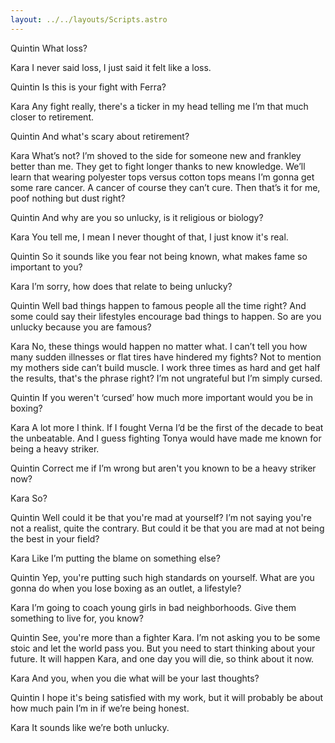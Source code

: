 ```yaml
---
layout: ../../layouts/Scripts.astro
---
```


Quintin
What loss? 

Kara
I never said loss, I just said it felt like a loss. 

Quintin
Is this is your fight with Ferra? 

Kara
Any fight really, there's a ticker in my head telling me I’m that much closer to retirement. 

Quintin
And what's scary about retirement? 

Kara
What’s not? I’m shoved to the side for someone new and frankley better than me. They get to fight longer thanks to new knowledge. We’ll learn that wearing polyester tops versus cotton tops means I’m gonna get some rare cancer. A cancer of course they can’t cure. Then that’s it for me, poof nothing but dust right? 

Quintin
And why are you so unlucky, is it religious or biology? 

Kara
You tell me, I mean I never thought of that, I just know it's real.

Quintin
So it sounds like you fear not being known, what makes fame so important to you? 

Kara
I’m sorry, how does that relate to being unlucky? 

Quintin
Well bad things happen to famous people all the time right? And some could say their lifestyles encourage bad things to happen. So are you unlucky because you are famous?  



Kara
No, these things would happen no matter what. I can’t tell you how many sudden illnesses or flat tires have hindered my fights? Not to mention my mothers side can’t build muscle.  I work three times as hard and get half the results, that's the phrase right? I’m not ungrateful but I’m simply cursed.

Quintin
If you weren't ‘cursed’ how much more important would you be in boxing? 

Kara
A lot more I think. If I fought Verna I’d be the first of the decade to beat the unbeatable. And I guess fighting Tonya would have made me known for being a heavy striker. 

Quintin
Correct me if I’m wrong but aren't you known to be a heavy striker now?

Kara
So? 

Quintin
Well could it be that you're mad at yourself? I’m not saying you're not a realist, quite the contrary. But could it be that you are mad at not being the best in your field? 

Kara
Like I’m putting the blame on something else? 

Quintin
Yep, you're putting such high standards on yourself. What are you gonna do when you lose boxing as an outlet, a lifestyle? 

Kara
I’m going to coach young girls in bad neighborhoods. Give them something to live for, you know? 

Quintin
See, you're more than a fighter Kara. I’m not asking you to be some stoic and let the world pass you. But you need to start thinking about your future. It will happen Kara, and one day you will die, so think about it now. 


Kara
And you, when you die what will be your last thoughts? 

Quintin
I hope it's being satisfied with my work, but it will probably be about how much pain I’m in if we’re being honest. 

Kara
It sounds like we’re both unlucky.